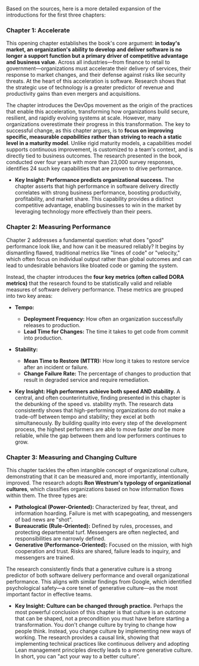 Based on the sources, here is a more detailed expansion of the introductions for the first three chapters:

### **Chapter 1: Accelerate**

This opening chapter establishes the book's core argument: **in today's market, an organization's ability to develop and deliver software is no longer a support function but a primary driver of competitive advantage and business value**. Across all industries—from finance to retail to government—organizations must accelerate their delivery of services, their response to market changes, and their defense against risks like security threats. At the heart of this acceleration is software. Research shows that the strategic use of technology is a greater predictor of revenue and productivity gains than even mergers and acquisitions.

The chapter introduces the DevOps movement as the origin of the practices that enable this acceleration, transforming how organizations build secure, resilient, and rapidly evolving systems at scale. However, many organizations overestimate their progress in this transformation. The key to successful change, as this chapter argues, is to **focus on improving specific, measurable _capabilities_ rather than striving to reach a static level in a maturity model**. Unlike rigid maturity models, a capabilities model supports continuous improvement, is customized to a team's context, and is directly tied to business outcomes. The research presented in the book, conducted over four years with more than 23,000 survey responses, identifies 24 such key capabilities that are proven to drive performance.

- **Key Insight: Performance predicts organizational success.** The chapter asserts that high performance in software delivery directly correlates with strong business performance, boosting productivity, profitability, and market share. This capability provides a distinct competitive advantage, enabling businesses to win in the market by leveraging technology more effectively than their peers.

### **Chapter 2: Measuring Performance**

Chapter 2 addresses a fundamental question: what does "good" performance look like, and how can it be measured reliably? It begins by dismantling flawed, traditional metrics like "lines of code" or "velocity," which often focus on individual output rather than global outcomes and can lead to undesirable behaviors like bloated code or gaming the system.

Instead, the chapter introduces the **four key metrics (often called DORA metrics)** that the research found to be statistically valid and reliable measures of software delivery performance. These metrics are grouped into two key areas:

- **Tempo:**
  - **Deployment Frequency:** How often an organization successfully releases to production.
  - **Lead Time for Changes:** The time it takes to get code from commit into production.
- **Stability:**

  - **Mean Time to Restore (MTTR):** How long it takes to restore service after an incident or failure.
  - **Change Failure Rate:** The percentage of changes to production that result in degraded service and require remediation.

- **Key Insight: High performers achieve both speed AND stability.** A central, and often counterintuitive, finding presented in this chapter is the debunking of the speed vs. stability myth. The research data consistently shows that high-performing organizations do not make a trade-off between tempo and stability; they excel at both simultaneously. By building quality into every step of the development process, the highest performers are able to move faster _and_ be more reliable, while the gap between them and low performers continues to grow.

### **Chapter 3: Measuring and Changing Culture**

This chapter tackles the often intangible concept of organizational culture, demonstrating that it can be measured and, more importantly, intentionally improved. The research adopts **Ron Westrum's typology of organizational cultures**, which classifies organizations based on how information flows within them. The three types are:

- **Pathological (Power-Oriented):** Characterized by fear, threat, and information hoarding. Failure is met with scapegoating, and messengers of bad news are "shot".
- **Bureaucratic (Rule-Oriented):** Defined by rules, processes, and protecting departmental turf. Messengers are often neglected, and responsibilities are narrowly defined.
- **Generative (Performance-Oriented):** Focused on the mission, with high cooperation and trust. Risks are shared, failure leads to inquiry, and messengers are trained.

The research consistently finds that a generative culture is a strong predictor of both software delivery performance and overall organizational performance. This aligns with similar findings from Google, which identified psychological safety—a core tenet of generative culture—as the most important factor in effective teams.

- **Key Insight: Culture can be changed through practice.** Perhaps the most powerful conclusion of this chapter is that culture is an _outcome_ that can be shaped, not a precondition you must have before starting a transformation. You don't change culture by trying to change how people think. Instead, you change culture by implementing new ways of working. The research provides a causal link, showing that implementing technical practices like continuous delivery and adopting Lean management principles directly leads to a more generative culture. In short, you can "act your way to a better culture".
